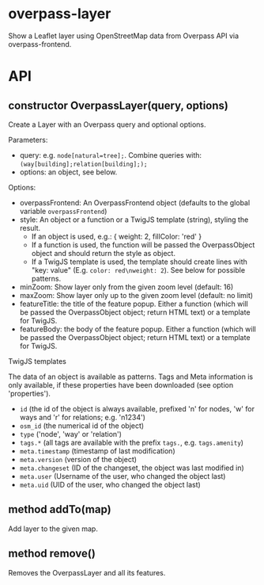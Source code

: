 # overpass-layer
Show a Leaflet layer using OpenStreetMap data from Overpass API via overpass-frontend.

# API
## constructor OverpassLayer(query, options)
Create a Layer with an Overpass query and optional options.

Parameters:
* query: e.g. `node[natural=tree];`. Combine queries with: `(way[building];relation[building];);`
* options: an object, see below.

Options:
* overpassFrontend: An OverpassFrontend object (defaults to the global variable `overpassFrontend`)
* style: An object or a function or a TwigJS template (string), styling the result.
  * If an object is used, e.g.: { weight: 2, fillColor: 'red' }
  * If a function is used, the function will be passed the OverpassObject object and should return the style as object.
  * If a TwigJS template is used, the template should create lines with "key: value" (E.g. `color: red\nweight: 2`). See below for possible patterns.
* minZoom: Show layer only from the given zoom level (default: 16)
* maxZoom: Show layer only up to the given zoom level (default: no limit)
* featureTitle: the title of the feature popup. Either a function (which will be passed the OverpassObject object; return HTML text) or a template for TwigJS.
* featureBody: the body of the feature popup. Either a function (which will be passed the OverpassObject object; return HTML text) or a template for TwigJS.

TwigJS templates

The data of an object is available as patterns. Tags and Meta information is only available, if these properties have been downloaded (see option 'properties').

* `id` (the id of the object is always available, prefixed 'n' for nodes, 'w' for ways and 'r' for relations; e.g. 'n1234')
* `osm_id` (the numerical id of the object)
* `type` ('node', 'way' or 'relation')
* `tags.*` (all tags are available with the prefix `tags.`, e.g. `tags.amenity`)
* `meta.timestamp` (timestamp of last modification)
* `meta.version` (version of the object)
* `meta.changeset` (ID of the changeset, the object was last modified in)
* `meta.user` (Username of the user, who changed the object last)
* `meta.uid` (UID of the user, who changed the object last)

## method addTo(map)
Add layer to the given map.

## method remove()
Removes the OverpassLayer and all its features.
